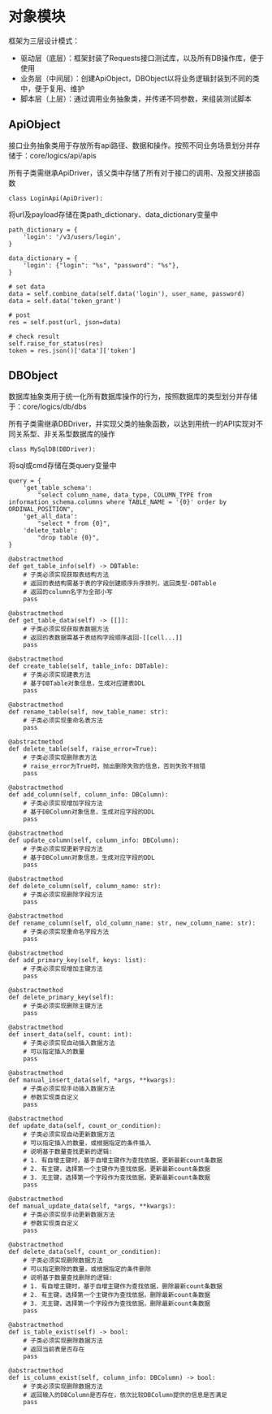 # 对象模块

框架为三层设计模式：
- 驱动层（底层）：框架封装了Requests接口测试库，以及所有DB操作库，便于使用
- 业务层（中间层）：创建ApiObject，DBObject以将业务逻辑封装到不同的类中，便于复用、维护
- 脚本层（上层）：通过调用业务抽象类，并传递不同参数，来组装测试脚本

## ApiObject

接口业务抽象类用于存放所有api路径、数据和操作。按照不同业务场景划分并存储于：core/logics/api/apis

所有子类需继承ApiDriver，该父类中存储了所有对于接口的调用、及报文拼接函数

	class LoginApi(ApiDriver):

将url及payload存储在类path_dictionary、data_dictionary变量中

	path_dictionary = {
        'login': '/v3/users/login',
    }

    data_dictionary = {
        'login': {"login": "%s", "password": "%s"},
    }

	# set data
	data = self.combine_data(self.data('login'), user_name, password)  
	data = self.data('token_grant')  
	
	# post  
	res = self.post(url, json=data)  
	  
	# check result  
	self.raise_for_status(res)
    token = res.json()['data']['token']


## DBObject

数据库抽象类用于统一化所有数据库操作的行为，按照数据库的类型划分并存储于：core/logics/db/dbs

所有子类需继承DBDriver，并实现父类的抽象函数，以达到用统一的API实现对不同关系型、非关系型数据库的操作

	class MySqlDB(DBDriver):

将sql或cmd存储在类query变量中

	query = {
        'get_table_schema':
            "select column_name, data_type, COLUMN_TYPE from information_schema.columns where TABLE_NAME = '{0}' order by ORDINAL_POSITION",
        'get_all_data':
            "select * from {0}",
        'delete_table':
            "drop table {0}",
    }

    @abstractmethod
    def get_table_info(self) -> DBTable:
        # 子类必须实现获取表结构方法
        # 返回的表结构需基于表的字段创建顺序升序排列，返回类型-DBTable
        # 返回的column名字为全部小写
        pass

    @abstractmethod
    def get_table_data(self) -> [[]]:
        # 子类必须实现获取表数据方法
        # 返回的表数据需基于表结构字段顺序返回-[[cell...]]
        pass

    @abstractmethod
    def create_table(self, table_info: DBTable):
        # 子类必须实现建表方法
        # 基于DBTable对象信息，生成对应建表DDL
        pass

    @abstractmethod
    def rename_table(self, new_table_name: str):
        # 子类必须实现重命名表方法
        pass

    @abstractmethod
    def delete_table(self, raise_error=True):
        # 子类必须实现删除表方法
        # raise_error为True时，抛出删除失败的信息，否则失败不抛错
        pass

    @abstractmethod
    def add_column(self, column_info: DBColumn):
        # 子类必须实现增加字段方法
        # 基于DBColumn对象信息，生成对应字段的DDL
        pass

    @abstractmethod
    def update_column(self, column_info: DBColumn):
        # 子类必须实现更新字段方法
        # 基于DBColumn对象信息，生成对应字段的DDL
        pass

    @abstractmethod
    def delete_column(self, column_name: str):
        # 子类必须实现删除字段方法
        pass

    @abstractmethod
    def rename_column(self, old_column_name: str, new_column_name: str):
        # 子类必须实现重命名字段方法
        pass

    @abstractmethod
    def add_primary_key(self, keys: list):
        # 子类必须实现增加主键方法
        pass

    @abstractmethod
    def delete_primary_key(self):
        # 子类必须实现删除主键方法
        pass

    @abstractmethod
    def insert_data(self, count: int):
        # 子类必须实现自动插入数据方法
        # 可以指定插入的数量
        pass

    @abstractmethod
    def manual_insert_data(self, *args, **kwargs):
        # 子类必须实现手动插入数据方法
        # 参数实现类自定义
        pass

    @abstractmethod
    def update_data(self, count_or_condition):
        # 子类必须实现自动更新数据方法
        # 可以指定插入的数量，或根据指定的条件插入
        # 说明基于数量查找更新的逻辑:
        # 1. 有自增主键时，基于自增主键作为查找依据，更新最新count条数据
        # 2. 有主键，选择第一个主键作为查找依据，更新最新count条数据
        # 3. 无主键，选择第一个字段作为查找依据，更新最新count条数据
        pass

    @abstractmethod
    def manual_update_data(self, *args, **kwargs):
        # 子类必须实现手动更新数据方法
        # 参数实现类自定义
        pass

    @abstractmethod
    def delete_data(self, count_or_condition):
        # 子类必须实现删除数据方法
        # 可以指定删除的数量，或根据指定的条件删除
        # 说明基于数量查找删除的逻辑:
        # 1. 有自增主键时，基于自增主键作为查找依据，删除最新count条数据
        # 2. 有主键，选择第一个主键作为查找依据，删除最新count条数据
        # 3. 无主键，选择第一个字段作为查找依据，删除最新count条数据
        pass

    @abstractmethod
    def is_table_exist(self) -> bool:
        # 子类必须实现删除数据方法
        # 返回当前表是否存在
        pass

    @abstractmethod
    def is_column_exist(self, column_info: DBColumn) -> bool:
        # 子类必须实现删除数据方法
        # 返回输入的DBColumn是否存在，依次比较DBColumn提供的信息是否满足
        pass
